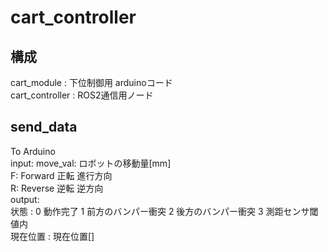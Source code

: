 # cart_controller

## 構成
cart_module     : 下位制御用 arduinoコード  
cart_controller : ROS2通信用ノード  


## send_data  
To Arduino  
input:  move_val:  ロボットの移動量[mm]  
        F:         Forward 正転  進行方向  
        R:         Reverse 逆転  逆方向  
output:  
        状態 :      0 動作完了 1 前方のバンパー衝突 2 後方のバンパー衝突 3 測距センサ閾値内  
        現在位置 :  現在位置[]  
